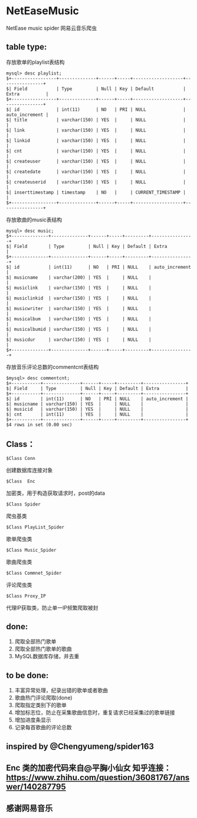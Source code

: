 # NetEaseMusic
NetEase music spider
网易云音乐爬虫

## table type:

存放歌单的playlist表结构
```console
mysql> desc playlist;
$+-----------------+--------------+------+-----+-------------------+----------------+
$| Field           | Type         | Null | Key | Default           | Extra          |
$+-----------------+--------------+------+-----+-------------------+----------------+
$| id              | int(11)      | NO   | PRI | NULL              | auto_increment |
$| title           | varchar(150) | YES  |     | NULL              |                |
$| link            | varchar(150) | YES  |     | NULL              |                |
$| linkid          | varchar(150) | YES  |     | NULL              |                |
$| cnt             | varchar(150) | YES  |     | NULL              |                |
$| createuser      | varchar(150) | YES  |     | NULL              |                |
$| createdate      | varchar(150) | YES  |     | NULL              |                |
$| createuserid    | varchar(150) | YES  |     | NULL              |                |
$| inserttimestamp | timestamp    | NO   |     | CURRENT_TIMESTAMP |                |
$+-----------------+--------------+------+-----+-------------------+----------------+
```
存放歌曲的music表结构
```console
mysql> desc music;
$+--------------+--------------+------+-----+---------+----------------+
$| Field        | Type         | Null | Key | Default | Extra          |
$+--------------+--------------+------+-----+---------+----------------+
$| id           | int(11)      | NO   | PRI | NULL    | auto_increment |
$| musicname    | varchar(200) | YES  |     | NULL    |                |
$| musiclink    | varchar(150) | YES  |     | NULL    |                |
$| musiclinkid  | varchar(150) | YES  |     | NULL    |                |
$| musicwriter  | varchar(150) | YES  |     | NULL    |                |
$| musicalbum   | varchar(150) | YES  |     | NULL    |                |
$| musicalbumid | varchar(150) | YES  |     | NULL    |                |
$| musicdur     | varchar(150) | YES  |     | NULL    |                |
$+--------------+--------------+------+-----+---------+----------------+
```
存放音乐评论总数的commentcnt表结构
```console
$mysql> desc commentcnt;
$+-----------+--------------+------+-----+---------+----------------+
$| Field     | Type         | Null | Key | Default | Extra          |
$+-----------+--------------+------+-----+---------+----------------+
$| id        | int(11)      | NO   | PRI | NULL    | auto_increment |
$| musicname | varchar(150) | YES  |     | NULL    |                |
$| musicid   | varchar(150) | YES  |     | NULL    |                |
$| cnt       | int(11)      | YES  |     | NULL    |                |
$+-----------+--------------+------+-----+---------+----------------+
$4 rows in set (0.00 sec)
```

## Class：
```console
$Class Conn
```
创建数据库连接对象

```console
$Class  Enc
```
加密类，用于构造获取请求时，post的data

```console
$Class Spider
```
爬虫基类

```console
$Class PlayList_Spider
```
歌单爬虫类

```console
$Class Music_Spider
```
歌曲爬虫类

```console
$Class Commnet_Spider
```
评论爬虫类

```console
$Class Proxy_IP
```
代理IP获取类，防止单一IP频繁爬取被封
## done: 
1. 爬取全部热门歌单
2. 爬取全部热门歌单的歌曲
3. MySQL数据库存储，并去重

## to be done:
1. 丰富异常处理，纪录出错的歌单或者歌曲
2. 歌曲热门评论爬取(done)
3. 爬取指定类别下的歌单
4. 增加标志位，防止在采集歌曲信息时，重复请求已经采集过的歌单链接
5. 增加进度条显示
6. 记录每首歌曲的评论总数

## inspired by @Chengyumeng/spider163 
## Enc 类的加密代码来自@平胸小仙女 知乎连接：https://www.zhihu.com/question/36081767/answer/140287795
## 感谢网易音乐

